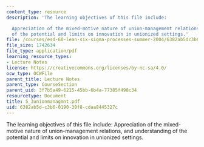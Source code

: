 ```yaml
---
content_type: resource
description: 'The learning objectives of this file include:

  Appreciation of the mixed-motive nature of union-management relations, and understanding
  of the potential and limits on innovation in unionized settings.'
file: /courses/esd-60-lean-six-sigma-processes-summer-2004/6382ab5dc3b6019030f8cdaa8445327c_5_3unionmanagmnt.pdf
file_size: 1742634
file_type: application/pdf
learning_resource_types:
- Lecture Notes
license: https://creativecommons.org/licenses/by-nc-sa/4.0/
ocw_type: OCWFile
parent_title: Lecture Notes
parent_type: CourseSection
parent_uid: 3f7b5a49-6215-45bb-6b4a-77385f498c34
resourcetype: Document
title: 5_3unionmanagmnt.pdf
uid: 6382ab5d-c3b6-0190-30f8-cdaa8445327c
---
```

The learning objectives of this file include:
Appreciation of the mixed-motive nature of union-management relations, and understanding of the potential and limits on innovation in unionized settings.